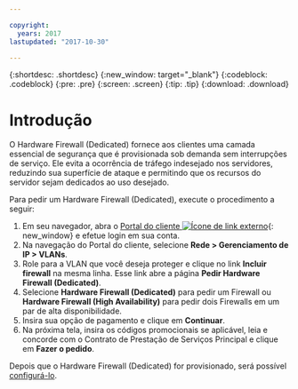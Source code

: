 ```yaml
---

copyright:
  years: 2017
lastupdated: "2017-10-30"

---
```


{:shortdesc: .shortdesc}
{:new_window: target="_blank"}
{:codeblock: .codeblock}
{:pre: .pre}
{:screen: .screen}
{:tip: .tip}
{:download: .download}

# Introdução
O Hardware Firewall (Dedicated) fornece aos clientes uma camada essencial de segurança que é provisionada sob demanda sem interrupções de serviço. Ele evita a ocorrência de tráfego indesejado nos servidores, reduzindo sua superfície de ataque e permitindo que os recursos do servidor sejam dedicados ao uso desejado.  

Para pedir um Hardware Firewall (Dedicated), execute o procedimento a seguir:

1. Em seu navegador, abra o [Portal do cliente ![Ícone de link externo](../../icons/launch-glyph.svg "Ícone de link externo")](https://control.softlayer.com/){: new_window} e efetue login em sua conta.
2. Na navegação do Portal do cliente, selecione **Rede > Gerenciamento de IP > VLANs**.
3. Role para a VLAN que você deseja proteger e clique no link **Incluir firewall** na mesma linha. Esse link abre a página **Pedir Hardware Firewall (Dedicated)**.
4. Selecione **Hardware Firewall (Dedicated)** para pedir um Firewall ou **Hardware Firewall (High Availability)** para pedir dois Firewalls em um par de alta disponibilidade.
5. Insira sua opção de pagamento e clique em **Continuar**.
6. Na próxima tela, insira os códigos promocionais se aplicável, leia e concorde com o Contrato de Prestação de Serviços Principal e clique em **Fazer o pedido**. 

Depois que o Hardware Firewall (Dedicated) for provisionado, será possível [configurá-lo](editing-rules.html).
